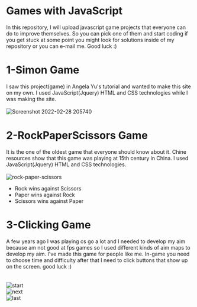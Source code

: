 # Games with JavaScript

In this repository, I will upload javascript game projects that everyone can do to improve themselves. So you can pick one of them and start coding if you get stuck at some point you might look for solutions inside of my repository or you can e-mail me. Good luck :)


# 1-Simon Game
I saw this project(game) in Angela Yu's tutorial and wanted to make this site on my own. I used JavaScript(Jquery) HTML and CSS technologies while I was making the site.
<br> <br> 
![Screenshot 2022-02-28 205740](https://user-images.githubusercontent.com/74828364/156034652-8f35db19-0265-4187-b77c-36ac5e9a6016.png)

# 2-RockPaperScissors Game
It is the one of the oldest game that everyone should know about it. Chine resources show that this game was playing at 15th century in China. I used JavaScript(Jquery) HTML and CSS technologies. <br> <br>
![rock-paper-scissors](https://user-images.githubusercontent.com/74828364/156921278-6b079dbf-5303-4b1f-bea8-8fcf389899d6.png)

<ul>
  <li>Rock wins against Scissors</li>
  <li>Paper wins against Rock</li>
  <li>Scissors wins against Paper </li>
</ul>

# 3-Clicking Game
A few years ago I was playing cs go a lot and I needed to develop my aim because am not good at fps games so I used different kinds of aim maps to develop my aim. I've made this game
for people like me. In-game you need to choose time and difficulty after that I need to click buttons that show up on the screen. good luck :) <br> <br> <br>
![start](https://user-images.githubusercontent.com/74828364/158027204-a00652c3-58c1-44df-8f30-dedb9d49c335.png) <br>
![next](https://user-images.githubusercontent.com/74828364/158027210-c38a1b0c-5719-4314-9de1-837d30c926ca.png) <br>
![last](https://user-images.githubusercontent.com/74828364/158027394-0e7a2e93-124b-4561-aee2-869cebc18896.png) <br>
